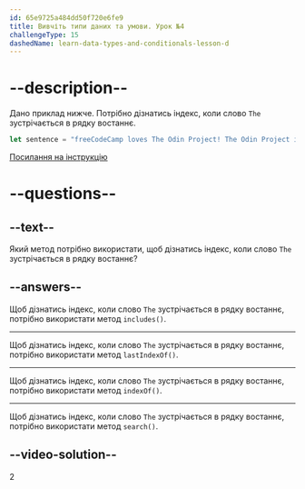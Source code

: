 ```yaml
---
id: 65e9725a484dd50f720e6fe9
title: Вивчіть типи даних та умови. Урок №4
challengeType: 15
dashedName: learn-data-types-and-conditionals-lesson-d
---
```


# --description--

Дано приклад нижче. Потрібно дізнатись індекс, коли слово `The` зустрічається в рядку востаннє.

```javascript
let sentence = "freeCodeCamp loves The Odin Project! The Odin Project is great!";
```

<a href="https://www.freecodecamp.org/news/javascript-string-handbook" target="_blank"> Посилання на інструкцію </a>

# --questions--

## --text--

Який метод потрібно використати, щоб дізнатись індекс, коли слово `The` зустрічається в рядку востаннє?

## --answers--

Щоб дізнатись індекс, коли слово `The` зустрічається в рядку востаннє, потрібно використати метод `includes()`.

---

Щоб дізнатись індекс, коли слово `The` зустрічається в рядку востаннє, потрібно використати метод `lastIndexOf()`.

---

Щоб дізнатись індекс, коли слово `The` зустрічається в рядку востаннє, потрібно використати метод `indexOf()`.

---

Щоб дізнатись індекс, коли слово `The` зустрічається в рядку востаннє, потрібно використати метод `search()`.

## --video-solution--

2
